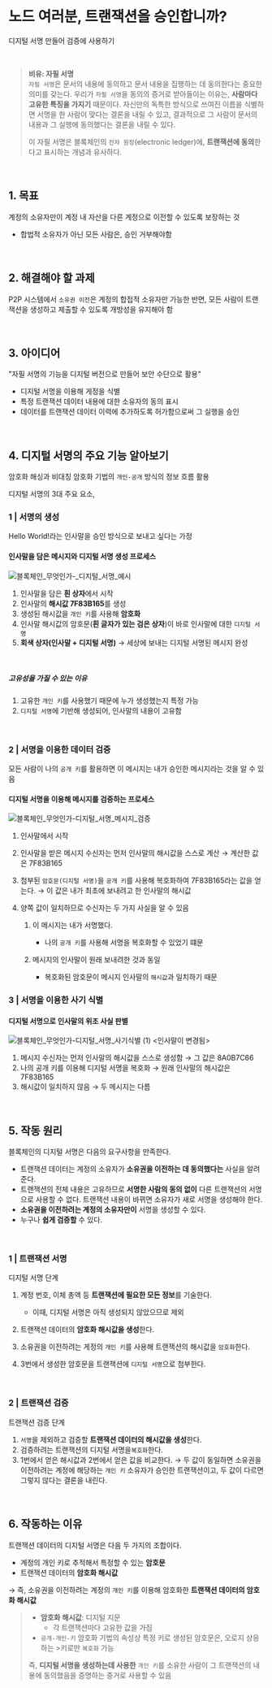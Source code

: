 # 노드 여러분, 트랜잭션을 승인합니까?

디지털 서명 만들어 검증에 사용하기

<br>

> **비유: 자필 서명**  
> `자필 서명`은 문서의 내용에 동의하고 문서 내용을 집행하는 데 동의한다는 중요한 의미를 갖는다. 우리가 `자필 서명`을 동의의 증거로 받아들이는 이유는, **사람마다 고유한 특징을 가지기** 때문이다. 자신만의 독특한 방식으로 쓰여진 이름을 식별하면 서명을 한 사람이 맞다는 결론을 내릴 수 있고, 결과적으로 그 사람이 문서의 내용과 그 실행에 동의했다는 결론을 내릴 수 있다.
>
> 이 자필 서명은 블록체인의 `전자 원장`(electronic ledger)에, **트랜잭션에 동의**한다고 표시하는 개념과 유사하다.

<br>

## 1. 목표

계정의 소유자만이 계정 내 자산을 다른 계정으로 이전할 수 있도록 보장하는 것

- 합법적 소유자가 아닌 모든 사람은, 승인 거부해야함

<br>

## 2. 해결해야 할 과제

P2P 시스템에서 `소유권 이전`은 계정의 합접적 소유자만 가능한 반면, 모든 사람이 트랜잭션을 생성하고 제출할 수 있도록 개방성을 유지해야 함

<br>

## 3. 아이디어

"자필 서명의 기능을 디지털 버전으로 만들어 보안 수단으로 활용"

- 디지털 서명을 이용해 게정을 식별
- 특정 트랜잭션 데이터 내용에 대한 소유자의 동의 표시
- 데이터를 트랜잭션 데이터 이력에 추가하도록 허가함으로써 그 실행을 승인

<br>

## 4. 디지털 서명의 주요 기능 알아보기

암호화 해싱과 비대칭 암호화 기법의 `개인-공개` 방식의 정보 흐름 활용

디지털 서명의 3대 주요 요소,

### 1 | 서명의 생성

Hello World!라는 인사말을 승인 방식으로 보내고 싶다는 가정

#### 인사말을 담은 메시지와 디지털 서명 생성 프로세스

![블록체인_무엇인가-_디지털_서명_예시](https://github.com/lbo728/BlockChainStudy/assets/72309817/e815d7ff-cb2e-4f37-bf25-e1be15601e86)

1. 인사말을 담은 **흰 상자**에서 시작
2. 인사말의 **해시값 7F83B165**를 생성
3. 생성된 해시값을 `개인 키`를 사용해 **암호화**
4. 인사말 해시값의 암호문(**흰 글자가 있는 검은 상자**)이 바로 인사말에 대한 `디지털 서명`
5. **회색 상자(인사말 + 디지털 서명)** → 세상에 보내는 디지털 서명된 메시지 완성

<br>

##### 고유성을 가질 수 있는 이유

1. 고유한 `개인 키`를 사용했기 때문에 누가 생성했는지 특정 가능
2. `디지털 서명`에 기반해 생성되어, 인사말의 내용이 고유함

<br>

### 2 | 서명을 이용한 데이터 검증

모든 사람이 나의 `공개 키`를 활용하면 이 메시지는 내가 승인한 메시지라는 것을 알 수 있음

#### 디지털 서명을 이용해 메시지를 검증하는 프로세스

![블록체인_무엇인가-디지털_서명_메시지_검증](https://github.com/lbo728/BlockChainStudy/assets/72309817/63d9fe88-2b99-4538-9e82-c5c571f8bbb5)

1. 인사말에서 시작
2. 인사말을 받은 메시지 수신자는 먼저 인사말의 해시값을 스스로 계산
   → 계산한 값은 7F83B165
3. 첨부된 `암호문(디지털 서명)`을 `공개 키`를 사용해 복호화하여 7F83B165라는 값을 얻는다.
   → 이 값은 내가 최초에 보내려고 한 인사말의 해시값
4. 양쪽 값이 일치하므로 수신자는 두 가지 사실을 알 수 있음

   1. 이 메시지는 내가 서명했다.

      - 나의 `공개 키`를 사용해 서명을 복호화할 수 있었기 떄문

   2. 메시지의 인사말이 원래 보내려한 것과 동일

      - 복호화된 암호문이 메시지 인사말의 `해시값`과 일치하기 때문

### 3 | 서명을 이용한 사기 식별

#### 디지털 서명으로 인사말의 위조 사실 판별

![블록체인_무엇인가-디지털_서명_사기식별 (1)](https://github.com/lbo728/BlockChainStudy/assets/72309817/1efc8b85-4cf3-4407-b043-d85e5c0e2e28)
<인사말이 변경됨>

1. 메시지 수신자는 먼저 인사말의 해시값을 스스로 생성함
   → 그 값은 8A0B7C66
2. 나의 공개 키를 이용해 디지털 서명을 복호화
   → 원래 인사말의 해시값은 7F83B165
3. 해시값이 일치하지 않음
   → 두 메시지는 다름

<br>

## 5. 작동 원리

블록체인의 디지털 서명은 다음의 요구사항을 만족한다.

- 트랜잭션 데이터는 계정의 소유자가 **소유권을 이전하는 데 동의했다는** 사실을 알려준다.
- 트랜잭션의 전체 내용은 고유하므로 **서명한 사람의 동의 없이** 다른 트랜잭션의 서명으로 사용할 수 없다. 트랜잭션 내용이 바뀌면 소유자가 새로 서명을 생성해야 한다.
- **소유권을 이전하려는 계정의 소유자만이** 서명을 생성할 수 있다.
- 누구나 **쉽게 검증할** 수 있다.

<br>

### 1 | 트랜잭션 서명

디지털 서명 단계

1.  계정 번호, 이체 총액 등 **트랜잭션에 필요한 모든 정보**를 기술한다.

    - 이때, 디지털 서명은 아직 생성되지 않았으므로 제외

2.  트랜잭션 데이터의 **암호화 해시값을 생성**한다.
3.  소유권을 이전하려는 게정의 `개인 키`를 사용해 트랜잭션의 해시값을 `암호화`한다.
4.  3번에서 생성한 암호문을 트랜잭션에 `디지털 서명`으로 첨부한다.

<br>

### 2 | 트랜잭션 검증

트랜잭션 검증 단계

1. `서명`을 제외하고 검증할 **트랜잭션 데이터의 해시값을 생성**한다.
2. 검증하려는 트랜잭션의 디지털 서명을`복호화`한다.
3. 1번에서 얻은 해시값과 2번에서 얻은 값을 비교한다.
   → 두 값이 동일하면 소유권을 이전하려는 계정에 해당하는 `개인 키` 소유자가 승인한 트랜잭션이고, 두 값이 다르면 그렇지 않다는 결론을 내린다.

<br>

## 6. 작동하는 이유

트랜잭션 데이터의 디지털 서명은 다음 두 가지의 조합이다.

- 계정의 개인 키로 추적해서 특정할 수 있는 **암호문**
- 트랜잭션 데이터의 **암호화 해시값**

→ 즉, 소유권을 이전하려는 계정의 `개인 키`를 이용해 암호화한 **트랜잭션 데이터의 암호화 해시값**

> - **암호화 해시값**: 디지털 지문
>   - 각 트랜잭션마다 고유한 값을 가짐
> - `공개-개인-키` 암호화 기법의 속성상 특정 키로 생성된 암호문은, 오로지 상응하는 >키로만 `복호화` 가능
>
> 즉, **디지털 서명을 생성하는데 사용한** `개인 키`를 소유한 사람이 그 트랜잭션의 내용에 동의했음을 증명하는 증거로 사용할 수 있음
